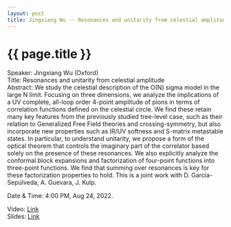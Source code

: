 ```yaml
---
layout: post
title: Jingxiang Wu -- Resonances and unitarity from celestial amplitude
---
```


{{ page.title }}
================

Speaker: Jingxiang Wu (Oxford)  
Title: Resonances and unitarity from celestial amplitude  
Abstract: We study the celestial description of the O(N) sigma model in the large N limit. Focusing on three dimensions, we analyze the implications of a UV complete, all-loop order 4-point amplitude of pions in terms of correlation functions defined on the celestial circle. We find these retain many key features from the previously studied tree-level case, such as their relation to Generalized Free Field theories and crossing-symmetry, but also incorporate new properties such as IR/UV softness and S-matrix metastable states. In particular, to understand unitarity, we propose a form of the optical theorem that controls the imaginary part of the correlator based solely on the presence of these resonances. We also explicitly analyze the conformal block expansions and factorization of four-point functions into three-point functions. We find that summing over resonances is key for these factorization properties to hold. This is a joint work with D. García-Sepúlveda, A. Guevara, J. Kulp.  

Date & Time: 4:00 PM, Aug 24, 2022.

Video: [Link](https://www.bilibili.com/video/BV1Dd4y1w7HM?share_source=copy_web&vd_source=24b177539d23769c10e3e2d6f6e5e60d)  
Slides: [Link](http://jointhepth.github.io/files/2022-8-24-Jingxiang-Wu.pdf)
